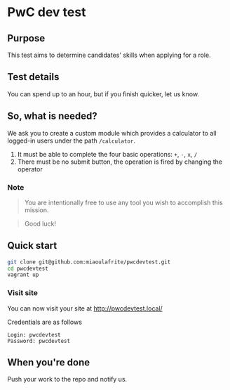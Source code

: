 # PwC dev test

## Purpose

This test aims to determine candidates' skills when applying for a role.

## Test details

You can spend up to an hour, but if you finish quicker, let us know.

## So, what is needed?

We ask you to create a custom module which provides a calculator to all logged-in users under the path ```/calculator```.

1. It must be able to complete the four basic operations: ```+```, ```-```, ```x```, ```/```
1. There must be no submit button, the operation is fired by changing the operator

### Note
> You are intentionally free to use any tool you wish to accomplish this mission.

> Good luck!

## Quick start

```bash
git clone git@github.com:miaoulafrite/pwcdevtest.git
cd pwcdevtest
vagrant up
```

### Visit site

You can now visit your site at http://pwcdevtest.local/

Credentials are as follows
```
Login: pwcdevtest
Password: pwcdevtest
```

## When you're done

Push your work to the repo and notify us.
